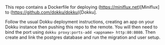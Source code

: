 This repo contains a Dockerfile for deploying (https://miniflux.net)[Miniflux] to (https://github.com/dokku/dokku)[Dokku].

Follow the usual Dokku deployment instructions, creating an app on your Dokku
instance then pushing this repo to the remote. You will then need to bind the port using 
`dokku proxy:ports-add <appname> http:80:8080`. Then create and link the postgres database and run the migration and user setup.


